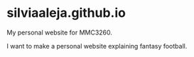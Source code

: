 silviaaleja.github.io
=====================

My personal website for MMC3260.

I want to make a personal website explaining fantasy football. 
